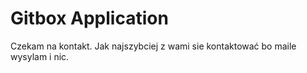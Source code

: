 Gitbox Application
================================

Czekam na kontakt. Jak najszybciej z wami sie kontaktować bo maile wysylam i nic.
